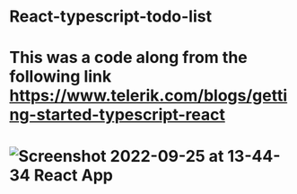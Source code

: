 # React-typescript-todo-list

# This was a code along from the following link https://www.telerik.com/blogs/getting-started-typescript-react

# ![Screenshot 2022-09-25 at 13-44-34 React App](https://user-images.githubusercontent.com/82536545/192141764-574aa5e2-8c35-41e8-8325-5bb8e397dcf1.png)

